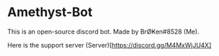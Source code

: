 # Amethyst-Bot

This is an open-source discord bot. Made by BrØҜen#8528 (Me).

Here is the support server (Server)[https://discord.gg/M4MxWjJU4X]
